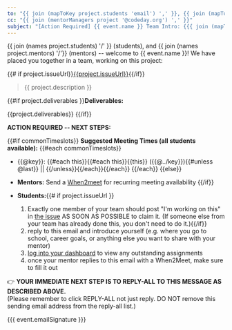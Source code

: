 ```yaml
---
to: "{{ join (mapToKey project.students 'email') ',' }}, {{ join (mapToKey project.mentors 'email') ','}}"
cc: "{{ join (mentorManagers project '@codeday.org') ',' }}"
subject: "[Action Required] {{ event.name }} Team Intro: {{{ join (mapToKey project.students 'givenName') ' <> ' }}} <> {{{ join (mapToKey project.mentors 'givenName') ' <> '}}}"
---
```


{{ join (names project.students) '/' }} (students), and {{ join (names project.mentors) '/'}} (mentors) -- welcome to {{ event.name }}! We have placed you together in a team, working on this project:

{{# if project.issueUrl}}[{{project.issueUrl}}]({{project.issueUrl}}){{/if}}

<blockquote>{{ project.description }}</blockquote>

{{#if project.deliverables }}**Deliverables:**

{{project.deliverables}}
{{/if}}

**ACTION REQUIRED -- NEXT STEPS:**

{{#if commonTimeslots}}
**Suggested Meeting Times (all students available):**
{{#each commonTimeslots}}
  - {{@key}}: {{#each this}}{{#each this}}{{this}} ({{@../key}}){{#unless @last}} || {{/unless}}{{/each}}{{/each}}
{{/each}}
{{else}}
- **Mentors:** Send a [When2meet](https://www.when2meet.com/) for recurring meeting availability
{{/if}}

- **Students:**{{# if project.issueUrl }}
  1. Exactly one member of your team should post "I'm working on this" in [the issue]({{project.issueUrl}}) AS SOON AS POSSIBLE to claim it. (If someone else from your team has already done this, you don't need to do it.){{/if}}
  1. reply to this email and introduce yourself (e.g. where you go to school, career goals, or anything else you want to share with your mentor)
  1. [log into your dashboard](https://labs.codeday.org/dash) to view any outstanding assignments
  1. once your mentor replies to this email with a When2Meet, make sure to fill it out

👉 **YOUR IMMEDIATE NEXT STEP IS TO REPLY-ALL TO THIS MESSAGE AS DESCRIBED ABOVE.**  
(Please remember to click REPLY-ALL not just reply. DO NOT remove this sending email address from the reply-all list.)

{{{ event.emailSignature }}}
